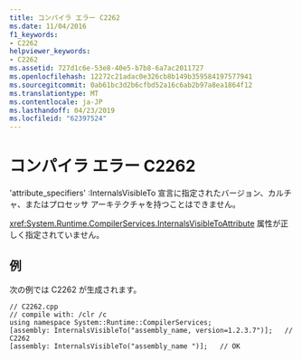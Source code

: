 ```yaml
---
title: コンパイラ エラー C2262
ms.date: 11/04/2016
f1_keywords:
- C2262
helpviewer_keywords:
- C2262
ms.assetid: 727d1c6e-53e8-40e5-b7b8-6a7ac2011727
ms.openlocfilehash: 12272c21adac0e326cb8b149b359584197577941
ms.sourcegitcommit: 0ab61bc3d2b6cfbd52a16c6ab2b97a8ea1864f12
ms.translationtype: MT
ms.contentlocale: ja-JP
ms.lasthandoff: 04/23/2019
ms.locfileid: "62397524"
---
```

# <a name="compiler-error-c2262"></a>コンパイラ エラー C2262

'attribute_specifiers' :InternalsVisibleTo 宣言に指定されたバージョン、カルチャ、またはプロセッサ アーキテクチャを持つことはできません。

<xref:System.Runtime.CompilerServices.InternalsVisibleToAttribute> 属性が正しく指定されていません。

## <a name="example"></a>例

次の例では C2262 が生成されます。

```
// C2262.cpp
// compile with: /clr /c
using namespace System::Runtime::CompilerServices;
[assembly: InternalsVisibleTo("assembly_name, version=1.2.3.7")];   // C2262
[assembly: InternalsVisibleTo("assembly_name ")];   // OK
```